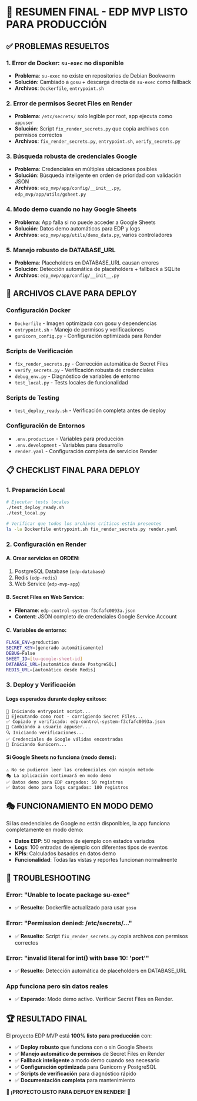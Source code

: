 # 🎯 RESUMEN FINAL - EDP MVP LISTO PARA PRODUCCIÓN

## ✅ **PROBLEMAS RESUELTOS**

### 1. **Error de Docker: `su-exec` no disponible**

- **Problema**: `su-exec` no existe en repositorios de Debian Bookworm
- **Solución**: Cambiado a `gosu` + descarga directa de `su-exec` como fallback
- **Archivos**: `Dockerfile`, `entrypoint.sh`

### 2. **Error de permisos Secret Files en Render**

- **Problema**: `/etc/secrets/` solo legible por root, app ejecuta como `appuser`
- **Solución**: Script `fix_render_secrets.py` que copia archivos con permisos correctos
- **Archivos**: `fix_render_secrets.py`, `entrypoint.sh`, `verify_secrets.py`

### 3. **Búsqueda robusta de credenciales Google**

- **Problema**: Credenciales en múltiples ubicaciones posibles
- **Solución**: Búsqueda inteligente en orden de prioridad con validación JSON
- **Archivos**: `edp_mvp/app/config/__init__.py`, `edp_mvp/app/utils/gsheet.py`

### 4. **Modo demo cuando no hay Google Sheets**

- **Problema**: App falla si no puede acceder a Google Sheets
- **Solución**: Datos demo automáticos para EDP y logs
- **Archivos**: `edp_mvp/app/utils/demo_data.py`, varios controladores

### 5. **Manejo robusto de DATABASE_URL**

- **Problema**: Placeholders en DATABASE_URL causan errores
- **Solución**: Detección automática de placeholders + fallback a SQLite
- **Archivos**: `edp_mvp/app/config/__init__.py`

## 🚀 **ARCHIVOS CLAVE PARA DEPLOY**

### **Configuración Docker**

- `Dockerfile` - Imagen optimizada con gosu y dependencias
- `entrypoint.sh` - Manejo de permisos y verificaciones
- `gunicorn_config.py` - Configuración optimizada para Render

### **Scripts de Verificación**

- `fix_render_secrets.py` - Corrección automática de Secret Files
- `verify_secrets.py` - Verificación robusta de credenciales
- `debug_env.py` - Diagnóstico de variables de entorno
- `test_local.py` - Tests locales de funcionalidad

### **Scripts de Testing**

- `test_deploy_ready.sh` - Verificación completa antes de deploy

### **Configuración de Entornos**

- `.env.production` - Variables para producción
- `.env.development` - Variables para desarrollo
- `render.yaml` - Configuración completa de servicios Render

## 📋 **CHECKLIST FINAL PARA DEPLOY**

### **1. Preparación Local**

```bash
# Ejecutar tests locales
./test_deploy_ready.sh
./test_local.py

# Verificar que todos los archivos críticos están presentes
ls -la Dockerfile entrypoint.sh fix_render_secrets.py render.yaml
```

### **2. Configuración en Render**

#### **A. Crear servicios en ORDEN:**

1. PostgreSQL Database (`edp-database`)
2. Redis (`edp-redis`)
3. Web Service (`edp-mvp-app`)

#### **B. Secret Files en Web Service:**

- **Filename**: `edp-control-system-f3cfafc0093a.json`
- **Content**: JSON completo de credenciales Google Service Account

#### **C. Variables de entorno:**

```bash
FLASK_ENV=production
SECRET_KEY=[generado automáticamente]
DEBUG=False
SHEET_ID=[tu-google-sheet-id]
DATABASE_URL=[automático desde PostgreSQL]
REDIS_URL=[automático desde Redis]
```

### **3. Deploy y Verificación**

#### **Logs esperados durante deploy exitoso:**

```
🔧 Iniciando entrypoint script...
🔧 Ejecutando como root - corrigiendo Secret Files...
✅ Copiado y verificado: edp-control-system-f3cfafc0093a.json
👤 Cambiando a usuario appuser...
🔍 Iniciando verificaciones...
✅ Credenciales de Google válidas encontradas
🚀 Iniciando Gunicorn...
```

#### **Si Google Sheets no funciona (modo demo):**

```
⚠️ No se pudieron leer las credenciales con ningún método
🎭 La aplicación continuará en modo demo
✅ Datos demo para EDP cargados: 50 registros
✅ Datos demo para logs cargados: 100 registros
```

## 🎭 **FUNCIONAMIENTO EN MODO DEMO**

Si las credenciales de Google no están disponibles, la app funciona completamente en modo demo:

- **Datos EDP**: 50 registros de ejemplo con estados variados
- **Logs**: 100 entradas de ejemplo con diferentes tipos de eventos
- **KPIs**: Calculados basados en datos demo
- **Funcionalidad**: Todas las vistas y reportes funcionan normalmente

## 🔧 **TROUBLESHOOTING**

### **Error: "Unable to locate package su-exec"**

- ✅ **Resuelto**: Dockerfile actualizado para usar `gosu`

### **Error: "Permission denied: /etc/secrets/..."**

- ✅ **Resuelto**: Script `fix_render_secrets.py` copia archivos con permisos correctos

### **Error: "invalid literal for int() with base 10: 'port'"**

- ✅ **Resuelto**: Detección automática de placeholders en DATABASE_URL

### **App funciona pero sin datos reales**

- ✅ **Esperado**: Modo demo activo. Verificar Secret Files en Render.

## 🏆 **RESULTADO FINAL**

El proyecto EDP MVP está **100% listo para producción** con:

- ✅ **Deploy robusto** que funciona con o sin Google Sheets
- ✅ **Manejo automático de permisos** de Secret Files en Render
- ✅ **Fallback inteligente** a modo demo cuando sea necesario
- ✅ **Configuración optimizada** para Gunicorn y PostgreSQL
- ✅ **Scripts de verificación** para diagnóstico rápido
- ✅ **Documentación completa** para mantenimiento

**🎉 ¡PROYECTO LISTO PARA DEPLOY EN RENDER!** 🎉
